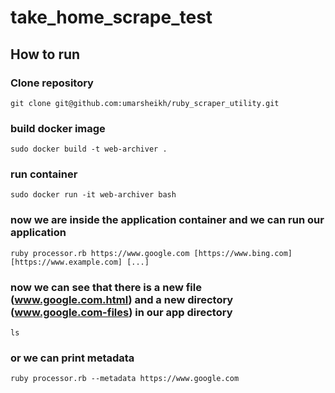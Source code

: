 # take_home_scrape_test

## How to run

### Clone repository
`git clone git@github.com:umarsheikh/ruby_scraper_utility.git`

### build docker image
`sudo docker build -t web-archiver .`

### run container
`sudo docker run -it web-archiver bash`

### now we are inside the application container and we can run our application
`ruby processor.rb https://www.google.com [https://www.bing.com] [https://www.example.com] [...]`

### now we can see that there is a new file (www.google.com.html) and a new directory (www.google.com-files) in our app directory
`ls`

### or we can print metadata
  `ruby processor.rb --metadata https://www.google.com`

